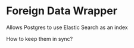 # Foreign Data Wrapper

Allows Postgres to use Elastic Search as an index

How to keep them in sync?
